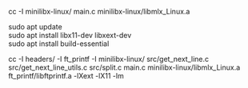 cc -I minilibx-linux/ main.c minilibx-linux/libmlx_Linux.a  


sudo apt update \
sudo apt install libx11-dev libxext-dev \
sudo apt install build-essential

cc -I headers/ -I ft_printf -I minilibx-linux/ src/get_next_line.c src/get_next_line_utils.c src/split.c main.c minilibx-linux/libmlx_Linux.a ft_printf/libftprintf.a -lXext -lX11 -lm